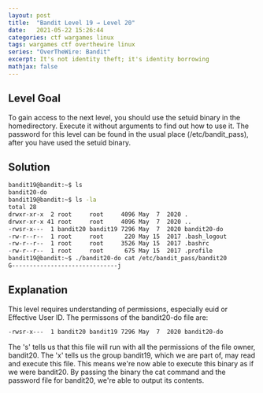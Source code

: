 ```yaml
---
layout: post
title:  "Bandit Level 19 → Level 20"
date:   2021-05-22 15:26:44
categories: ctf wargames linux
tags: wargames ctf overthewire linux
series: "OverTheWire: Bandit"
excerpt: It's not identity theft; it's identity borrowing
mathjax: false
---
```


## Level Goal
To gain access to the next level, you should use the setuid binary in the homedirectory. Execute it without arguments to find out how to use it. The password for this level can be found in the usual place (/etc/bandit_pass), after you have used the setuid binary.


## Solution
```bash
bandit19@bandit:~$ ls
bandit20-do
bandit19@bandit:~$ ls -la
total 28
drwxr-xr-x  2 root     root     4096 May  7  2020 .
drwxr-xr-x 41 root     root     4096 May  7  2020 ..
-rwsr-x---  1 bandit20 bandit19 7296 May  7  2020 bandit20-do
-rw-r--r--  1 root     root      220 May 15  2017 .bash_logout
-rw-r--r--  1 root     root     3526 May 15  2017 .bashrc
-rw-r--r--  1 root     root      675 May 15  2017 .profile
bandit19@bandit:~$ ./bandit20-do cat /etc/bandit_pass/bandit20
G------------------------------j
```


## Explanation
This level requires understanding of permissions, especially euid or Effective User ID. The permissons of the bandit20-do file are:
```bash
-rwsr-x---  1 bandit20 bandit19 7296 May  7  2020 bandit20-do
```

The 's' tells us that this file will run with all the permissions of the file owner, bandit20. The 'x' tells us the group bandit19, which we are part of, may read and execute this file. This means we're now able to execute this binary as if we were bandit20. By passing the binary the cat command and the password file for bandit20, we're able to output its contents.
